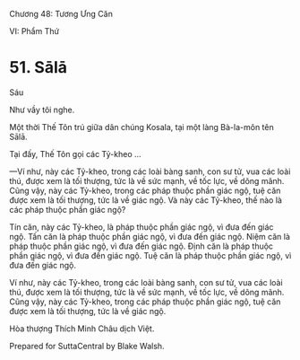  

Chương 48: Tương Ưng Căn

VI: Phẩm Thứ

# 51\. Sālā

Sáu

Như vầy tôi nghe.

Một thời Thế Tôn trú giữa dân chúng Kosala, tại một làng Bà-la-môn tên Sālā.

Tại đấy, Thế Tôn gọi các Tỷ-kheo …

—Ví như, này các Tỷ-kheo, trong các loài bàng sanh, con sư tử, vua các loài thú, được xem là tối thượng, tức là về sức mạnh, về tốc lực, về dõng mãnh. Cũng vậy, này các Tỷ-kheo, trong các pháp thuộc phần giác ngộ, tuệ căn được xem là tối thượng, tức là về giác ngộ. Và này các Tỷ-kheo, thế nào là các pháp thuộc phần giác ngộ?

Tín căn, này các Tỷ-kheo, là pháp thuộc phần giác ngộ, vì đưa đến giác ngộ. Tấn căn là pháp thuộc phần giác ngộ, vì đưa đến giác ngộ. Niệm căn là pháp thuộc phần giác ngộ, vì đưa đến giác ngộ. Ðịnh căn là pháp thuộc phần giác ngộ, vì đưa đến giác ngộ. Tuệ căn là pháp thuộc phần giác ngộ, vì đưa đến giác ngộ.

Ví như, này các Tỷ-kheo, trong các loài bàng sanh, con sư tử, vua các loài thú, được xem là tối thượng, tức là về sức mạnh, về tốc lực, về dõng mãnh. Cũng vậy, này các Tỷ-kheo, trong các pháp thuộc phần giác ngộ, tuệ căn được xem là tối thượng, tức là về giác ngộ.

Hòa thượng Thích Minh Châu dịch Việt.

Prepared for SuttaCentral by Blake Walsh.